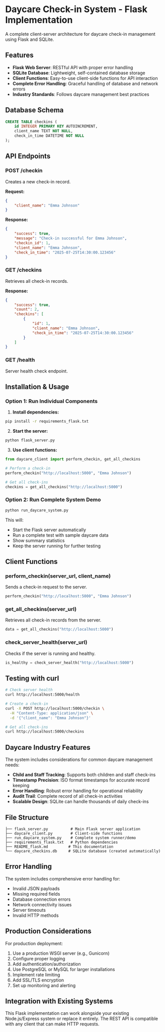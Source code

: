# Daycare Check-in System - Flask Implementation

A complete client-server architecture for daycare check-in management using Flask and SQLite.

## Features

- **Flask Web Server**: RESTful API with proper error handling
- **SQLite Database**: Lightweight, self-contained database storage
- **Client Functions**: Easy-to-use client-side functions for API interaction
- **Complete Error Handling**: Graceful handling of database and network errors
- **Industry Standards**: Follows daycare management best practices

## Database Schema

```sql
CREATE TABLE checkins (
    id INTEGER PRIMARY KEY AUTOINCREMENT,
    client_name TEXT NOT NULL,
    check_in_time DATETIME NOT NULL
);
```

## API Endpoints

### POST /checkin
Creates a new check-in record.

**Request:**
```json
{
    "client_name": "Emma Johnson"
}
```

**Response:**
```json
{
    "success": true,
    "message": "Check-in successful for Emma Johnson",
    "checkin_id": 1,
    "client_name": "Emma Johnson",
    "check_in_time": "2025-07-25T14:30:00.123456"
}
```

### GET /checkins
Retrieves all check-in records.

**Response:**
```json
{
    "success": true,
    "count": 2,
    "checkins": [
        {
            "id": 1,
            "client_name": "Emma Johnson",
            "check_in_time": "2025-07-25T14:30:00.123456"
        }
    ]
}
```

### GET /health
Server health check endpoint.

## Installation & Usage

### Option 1: Run Individual Components

1. **Install dependencies:**
```bash
pip install -r requirements_flask.txt
```

2. **Start the server:**
```bash
python flask_server.py
```

3. **Use client functions:**
```python
from daycare_client import perform_checkin, get_all_checkins

# Perform a check-in
perform_checkin("http://localhost:5000", "Emma Johnson")

# Get all check-ins
checkins = get_all_checkins("http://localhost:5000")
```

### Option 2: Run Complete System Demo

```bash
python run_daycare_system.py
```

This will:
- Start the Flask server automatically
- Run a complete test with sample daycare data
- Show summary statistics
- Keep the server running for further testing

## Client Functions

### perform_checkin(server_url, client_name)
Sends a check-in request to the server.

```python
perform_checkin("http://localhost:5000", "Emma Johnson")
```

### get_all_checkins(server_url)
Retrieves all check-in records from the server.

```python
data = get_all_checkins("http://localhost:5000")
```

### check_server_health(server_url)
Checks if the server is running and healthy.

```python
is_healthy = check_server_health("http://localhost:5000")
```

## Testing with curl

```bash
# Check server health
curl http://localhost:5000/health

# Create a check-in
curl -X POST http://localhost:5000/checkin \
  -H "Content-Type: application/json" \
  -d '{"client_name": "Emma Johnson"}'

# Get all check-ins
curl http://localhost:5000/checkins
```

## Daycare Industry Features

The system includes considerations for common daycare management needs:

- **Child and Staff Tracking**: Supports both children and staff check-ins
- **Timestamp Precision**: ISO format timestamps for accurate record keeping
- **Error Handling**: Robust error handling for operational reliability
- **Audit Trail**: Complete record of all check-in activities
- **Scalable Design**: SQLite can handle thousands of daily check-ins

## File Structure

```
├── flask_server.py          # Main Flask server application
├── daycare_client.py        # Client-side functions
├── run_daycare_system.py    # Complete system runner/demo
├── requirements_flask.txt   # Python dependencies
├── README_flask.md         # This documentation
└── daycare_checkins.db     # SQLite database (created automatically)
```

## Error Handling

The system includes comprehensive error handling for:

- Invalid JSON payloads
- Missing required fields
- Database connection errors
- Network connectivity issues
- Server timeouts
- Invalid HTTP methods

## Production Considerations

For production deployment:

1. Use a production WSGI server (e.g., Gunicorn)
2. Configure proper logging
3. Add authentication/authorization
4. Use PostgreSQL or MySQL for larger installations
5. Implement rate limiting
6. Add SSL/TLS encryption
7. Set up monitoring and alerting

## Integration with Existing Systems

This Flask implementation can work alongside your existing Node.js/Express system or replace it entirely. The REST API is compatible with any client that can make HTTP requests.